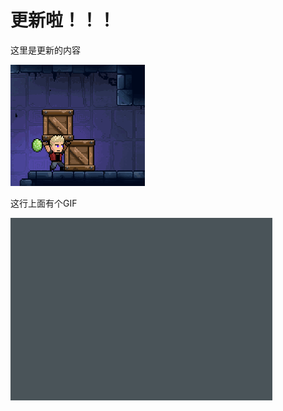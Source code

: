 # 更新啦！！！

这里是更新的内容

![image](https://raw.githubusercontent.com/VeewoGames/NA2Announcements/master/announcements/1.1/20250312_144756_514330321147134616.png)

这行上面有个GIF

![image](https://raw.githubusercontent.com/VeewoGames/NA2Announcements/master/announcements/1.1/20250312_144801_1441390382086200399.png)

